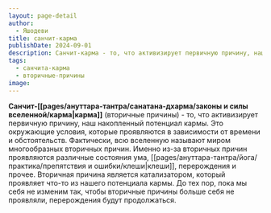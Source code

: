 ```yaml
---
layout: page-detail
author:
  - Яшодеви
title: санчит-карма
publishDate: 2024-09-01
description: Санчит-карма - то, что активизирует первичную причину, наш накопленный потенциал кармы (санчит-карма).
tags:
  - санчита-карма
  - вторичные-причины
image:
---
```

**Санчит-[[pages/ануттара-тантра/санатана-дхарма/законы и силы вселенной/карма|карма]]** (вторичные причины) - то, что активизирует первичную причину, наш накопленный потенциал кармы.
Это окружающие условия, которые проявляются в зависимости от времени и обстоятельств. Фактически, всю вселенную называют миром многообразных вторичных причин. Именно из-за вторичных причин проявляются различные состояния ума, [[pages/ануттара-тантра/йога/практика/препятствия и ошибки/клеши|клеши]], перерождения и прочее. Вторичная причина является катализатором, который проявляет что-то из нашего потенциала кармы. До тех пор, пока мы себя не изменим так, чтобы вторичные причины больше себя не проявляли, перерождения будут продолжаться.

